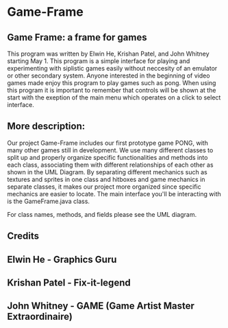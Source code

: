 # Game-Frame
Game Frame: a frame for games
-

This program was written by Elwin He, Krishan Patel, and John Whitney starting May 1.
This program is a simple interface for playing and experimenting with siplistic games easily without neccesity of an emulator or other secondary system. Anyone interested in the beginning of video games made enjoy this program to play games such as pong. When using this program it is important to remember that controls will be shown at the start with the exeption of the main menu which operates on a click to select interface. 







More description:
-
Our project Game-Frame includes our first prototype game PONG, with many other games still in development.
We use many different classes to split up and properly organize specific functionalities and methods into each class, associating them with different relationships of each other as shown in the UML Diagram. By separating different mechanics such as textures and sprites in one class and hitboxes and game mechanics in separate classes, it makes our project more organized since specific mechanics are easier to locate. The main interface you'll be interacting with is the GameFrame.java class.

For class names, methods, and fields please see the UML diagram. 



Credits
-
Elwin He - Graphics Guru
-
Krishan Patel - Fix-it-legend
-
John Whitney - GAME (Game Artist Master Extraordinaire)
-

